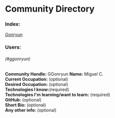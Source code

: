 # Community Directory
### Index:
[Gonryun](#ggonryun)


### Users:
###### (#ggonryun)
__Community Handle:__ GGonryun
__Name:__ Miguel C.  
__Current Occupation:__ (optional)  
__Desired Occupation:__ (optional)  
__Technologies I know:__(required)  
__Technologies I'm learning/want to learn:__ (required)  
__GitHub:__ (optional)  
__Short Bio:__ (optional)  
__Any other info:__ (optional)  

